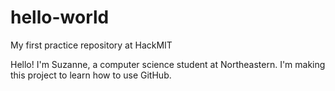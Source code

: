 # hello-world
My first practice repository at HackMIT

Hello! I'm Suzanne, a computer science student at Northeastern. I'm making this project to learn how to use GitHub. 
